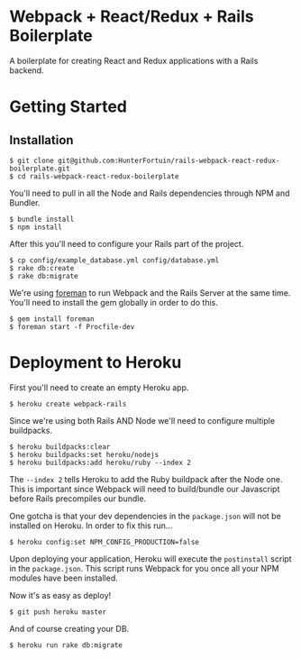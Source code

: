 # Webpack + React/Redux + Rails Boilerplate

A boilerplate for creating React and Redux applications with a Rails backend.

# Getting Started

## Installation

```
$ git clone git@github.com:HunterFortuin/rails-webpack-react-redux-boilerplate.git
$ cd rails-webpack-react-redux-boilerplate
```

You'll need to pull in all the Node and Rails dependencies through NPM and Bundler.

```
$ bundle install
$ npm install
```

After this you'll need to configure your Rails part of the project.
```
$ cp config/example_database.yml config/database.yml
$ rake db:create
$ rake db:migrate
```

We're using [foreman](https://github.com/ddollar/foreman) to run Webpack and the Rails Server at the same time. You'll need to install the gem globally in order to do this.
```
$ gem install foreman
$ foreman start -f Procfile-dev
```

# Deployment to Heroku
First you'll need to create an empty Heroku app.

```
$ heroku create webpack-rails
```

Since we're using both Rails AND Node we'll need to configure multiple buildpacks.

```
$ heroku buildpacks:clear
$ heroku buildpacks:set heroku/nodejs
$ heroku buildpacks:add heroku/ruby --index 2
```

The `--index 2` tells Heroku to add the Ruby buildpack after the Node one. This is important since Webpack will need to build/bundle our Javascript before Rails precompiles our bundle.

One gotcha is that your dev dependencies in the `package.json` will not be installed on Heroku. In order to fix this run...

```
$ heroku config:set NPM_CONFIG_PRODUCTION=false
```

Upon deploying your application, Heroku will execute the `postinstall` script in the `package.json`. This script runs Webpack for you once all your NPM modules have been installed.

Now it's as easy as deploy!

```
$ git push heroku master
```
And of course creating your DB.

```
$ heroku run rake db:migrate
```
